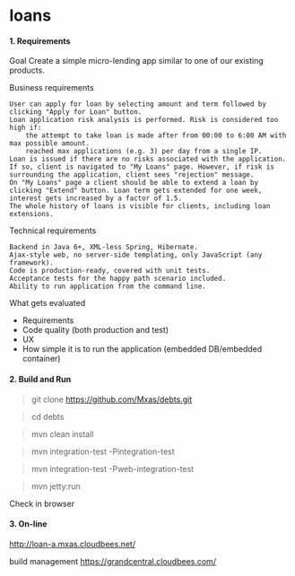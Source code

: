 ﻿loans
=====

#### 1. Requirements
Goal
Create a simple micro-lending app similar to one of our existing products.

Business requirements

    User can apply for loan by selecting amount and term followed by clicking "Apply for Loan" button.
    Loan application risk analysis is performed. Risk is considered too high if:
        the attempt to take loan is made after from 00:00 to 6:00 AM with max possible amount.
        reached max applications (e.g. 3) per day from a single IP.
    Loan is issued if there are no risks associated with the application. If so, client is navigated to "My Loans" page. However, if risk is surrounding the application, client sees "rejection" message.
    On "My Loans" page a client should be able to extend a loan by clicking "Extend" button. Loan term gets extended for one week, interest gets increased by a factor of 1.5.
    The whole history of loans is visible for clients, including loan extensions.

Technical requirements

    Backend in Java 6+, XML-less Spring, Hibernate.
    Ajax-style web, no server-side templating, only JavaScript (any framework).
    Code is production-ready, covered with unit tests.
    Acceptance tests for the happy path scenario included.
    Ability to run application from the command line.

What gets evaluated
- Requirements
- Code quality (both production and test)
- UX
- How simple it is to run the application (embedded DB/embedded container)


#### 2. Build and Run

> git clone https://github.com/Mxas/debts.git

> cd debts

> mvn clean install

> mvn integration-test -Pintegration-test

> mvn integration-test -Pweb-integration-test 

> mvn jetty:run

Check in browser

#### 3. On-line 

http://loan-a.mxas.cloudbees.net/

 build management
https://grandcentral.cloudbees.com/